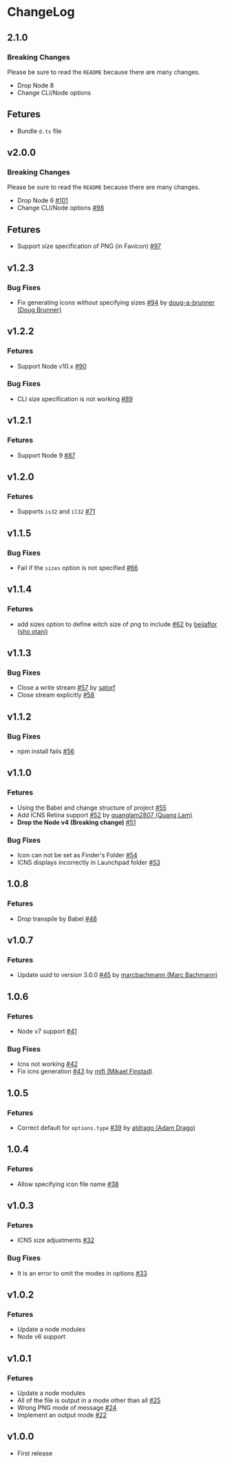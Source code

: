 # ChangeLog

## 2.1.0

### Breaking Changes

Please be sure to read the `README` because there are many changes.

- Drop Node 8
- Change CLI/Node options

## Fetures

- Bundle `d.ts` file

## v2.0.0

### Breaking Changes

Please be sure to read the `README` because there are many changes.

- Drop Node 6 [#101](https://github.com/akabekobeko/npm-icon-gen/issues/101)
- Change CLI/Node options [#98](https://github.com/akabekobeko/npm-icon-gen/issues/98)

## Fetures

- Support size specification of PNG (in Favicon) [#97](https://github.com/akabekobeko/npm-icon-gen/issues/97)

## v1.2.3

### Bug Fixes

- Fix generating icons without specifying sizes [#94](https://github.com/akabekobeko/npm-icon-gen/pull/94) by [doug-a-brunner (Doug Brunner)](https://github.com/doug-a-brunner)

## v1.2.2

### Fetures

- Support Node v10.x [#90](https://github.com/akabekobeko/npm-icon-gen/issues/90)

### Bug Fixes

- CLI size specification is not working [#89](https://github.com/akabekobeko/npm-icon-gen/issues/89)

## v1.2.1

### Fetures

- Support Node 9 [#87](https://github.com/akabekobeko/npm-icon-gen/issues/87)

## v1.2.0

### Fetures

- Supports `is32` and `il32` [#71](https://github.com/akabekobeko/npm-icon-gen/issues/71)

## v1.1.5

### Bug Fixes

- Fail if the `sizes` option is not specified [#66](https://github.com/akabekobeko/npm-icon-gen/issues/66)

## v1.1.4

### Fetures

- add sizes option to define witch size of png to include [#62](https://github.com/akabekobeko/npm-icon-gen/pull/62) by [beijaflor (sho otani)](https://github.com/beijaflor)

## v1.1.3

### Bug Fixes

- Close a write stream [#57](https://github.com/akabekobeko/npm-icon-gen/pull/57) by [satorf](https://github.com/satorf)
- Close stream explicitly [#58](https://github.com/akabekobeko/npm-icon-gen/issues/58)

## v1.1.2

### Bug Fixes

- npm install fails [#56](https://github.com/akabekobeko/npm-icon-gen/issues/56)

## v1.1.0

### Fetures

- Using the Babel and change structure of project [#55](https://github.com/akabekobeko/npm-icon-gen/issues/55)
- Add ICNS Retina support [#52](https://github.com/akabekobeko/npm-icon-gen/pull/52)  by [quanglam2807 (Quang Lam)](https://github.com/quanglam2807)
- **Drop the Node v4 (Breaking change)** [#51](https://github.com/akabekobeko/npm-icon-gen/issues/51)

### Bug Fixes

- Icon can not be set as Finder's Folder [#54](https://github.com/akabekobeko/npm-icon-gen/issues/54)
- ICNS displays incorrectly in Launchpad folder [#53](https://github.com/akabekobeko/npm-icon-gen/issues/53)

## 1.0.8

### Fetures

- Drop transpile by Babel [#48](https://github.com/akabekobeko/npm-icon-gen/issues/48)

## v1.0.7

### Fetures

- Update uuid to version 3.0.0 [#45](https://github.com/akabekobeko/npm-icon-gen/pull/45) by [marcbachmann (Marc Bachmann)](https://github.com/marcbachmann)

## 1.0.6

### Fetures

- Node v7 support [#41](https://github.com/akabekobeko/npm-icon-gen/issues/41)

### Bug Fixes

- Icns not working [#42](https://github.com/akabekobeko/npm-icon-gen/issues/42)
- Fix icns generation [#43](https://github.com/akabekobeko/npm-icon-gen/pull/43) by [mifi (Mikael Finstad)](https://github.com/mifi)

## 1.0.5

### Fetures

- Correct default for `options.type` [#39](https://github.com/akabekobeko/npm-icon-gen/pull/39) by [atdrago (Adam Drago)](https://github.com/atdrago)

## 1.0.4

### Fetures

- Allow specifying icon file name [#38](https://github.com/akabekobeko/npm-icon-gen/issues/38)

## v1.0.3

### Fetures

- ICNS size adjustments [#32](https://github.com/akabekobeko/npm-icon-gen/issues/32)

### Bug Fixes

- It is an error to omit the modes in options [#33](https://github.com/akabekobeko/npm-icon-gen/issues/33)

## v1.0.2

### Fetures

- Update a node modules
- Node v6 support

## v1.0.1

### Fetures

- Update a node modules
- All of the file is output in a mode other than all [#25](https://github.com/akabekobeko/npm-icon-gen/issues/25)
- Wrong PNG mode of message [#24](https://github.com/akabekobeko/npm-icon-gen/issues/24)
- Implement an output mode [#22](https://github.com/akabekobeko/npm-icon-gen/issues/22)

## v1.0.0

- First release
